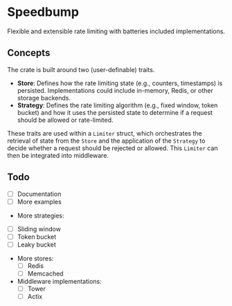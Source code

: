 # Speedbump

Flexible and extensible rate limiting with batteries included implementations.

## Concepts
The crate is built around two (user-definable) traits.

- **Store**: Defines how the rate limiting state (e.g., counters, timestamps) is persisted. Implementations could
  include in-memory, Redis, or other storage backends.
- **Strategy**: Defines the rate limiting algorithm (e.g., fixed window, token bucket) and how it uses the persisted
  state to determine if a request should be allowed or rate-limited.

These traits are used within a `Limiter` struct, which orchestrates the retrieval of state from the `Store`
and the application of the `Strategy` to decide whether a request should be rejected or allowed. This
`Limiter` can then be integrated into middleware.

## Todo
- [ ] Documentation
- [ ] More examples
- More strategies:
- [ ] Sliding window
- [ ] Token bucket
- [ ] Leaky bucket
- More stores:
    - [ ] Redis
    - [ ] Memcached
- Middleware implementations:
    - [ ] Tower
    - [ ] Actix